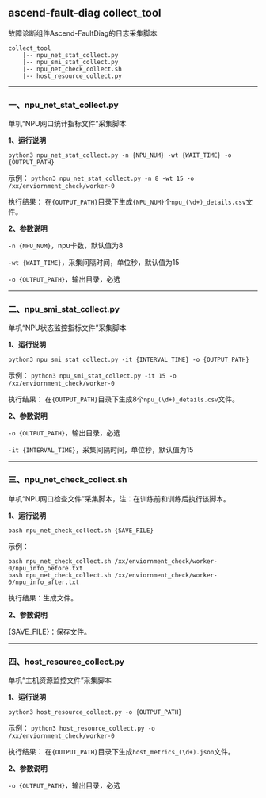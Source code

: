 ## ascend-fault-diag collect_tool

故障诊断组件Ascend-FaultDiag的日志采集脚本


```
collect_tool
    |-- npu_net_stat_collect.py
    |-- npu_smi_stat_collect.py
    |-- npu_net_check_collect.sh
    |-- host_resource_collect.py
```

--------

### 一、npu_net_stat_collect.py
单机“NPU网口统计指标文件”采集脚本

**1、运行说明**

`python3 npu_net_stat_collect.py -n {NPU_NUM} -wt {WAIT_TIME} -o {OUTPUT_PATH}`

示例：
`python3 npu_net_stat_collect.py -n 8 -wt 15 -o /xx/enviornment_check/worker-0`

执行结果： 在`{OUTPUT_PATH}`目录下生成`{NPU_NUM}`个`npu_(\d+)_details.csv`文件。  

**2、参数说明**

`-n {NPU_NUM}`，npu卡数，默认值为8

`-wt {WAIT_TIME}`，采集间隔时间，单位秒，默认值为15

`-o {OUTPUT_PATH}`，输出目录，必选


--------

### 二、npu_smi_stat_collect.py
单机“NPU状态监控指标文件”采集脚本

**1、运行说明**

`python3 npu_smi_stat_collect.py -it {INTERVAL_TIME} -o {OUTPUT_PATH}`

示例：
`python3 npu_smi_stat_collect.py -it 15 -o /xx/enviornment_check/worker-0`

执行结果： 在`{OUTPUT_PATH}`目录下生成8个`npu_(\d+)_details.csv`文件。  

**2、参数说明**

`-o {OUTPUT_PATH}`，输出目录，必选

`-it {INTERVAL_TIME}`，采集间隔时间，单位秒，默认值为15

--------

### 三、npu_net_check_collect.sh

单机“NPU网口检查文件”采集脚本，注：在训练前和训练后执行该脚本。

**1、运行说明**

`bash npu_net_check_collect.sh {SAVE_FILE}`

示例：
```
bash npu_net_check_collect.sh /xx/enviornment_check/worker-0/npu_info_before.txt
bash npu_net_check_collect.sh /xx/enviornment_check/worker-0/npu_info_after.txt
```

执行结果：生成文件。 

**2、参数说明**

{SAVE_FILE}：保存文件。

--------

### 四、host_resource_collect.py

单机“主机资源监控文件”采集脚本

**1、运行说明**

`python3 host_resource_collect.py -o {OUTPUT_PATH}`

示例：
`python3 host_resource_collect.py -o /xx/enviornment_check/worker-0`

执行结果： 在`{OUTPUT_PATH}`目录下生成`host_metrics_(\d+).json`文件。  

**2、参数说明**

`-o {OUTPUT_PATH}`，输出目录，必选